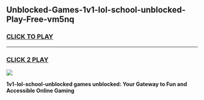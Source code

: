 
## Unblocked-Games-1v1-lol-school-unblocked-Play-Free-vm5nq
<h3>
<a href="https://premium76.site?title=1v1-lol-school-unblocked&ref=20M">CLICK TO PLAY</a></h3>
<hr>

<h3>
<a href="https://premium76.site?title=1v1-lol-school-unblocked&ref=20M">CLICK 2 PLAY</a>
  
</h3>

<a href="https://premium76.site?title=1v1-lol-school-unblocked&ref=19M"><img src="https://clearcache.store/games.png"></a>


**1v1-lol-school-unblocked games unblocked: Your Gateway to Fun and Accessible Online Gaming**
